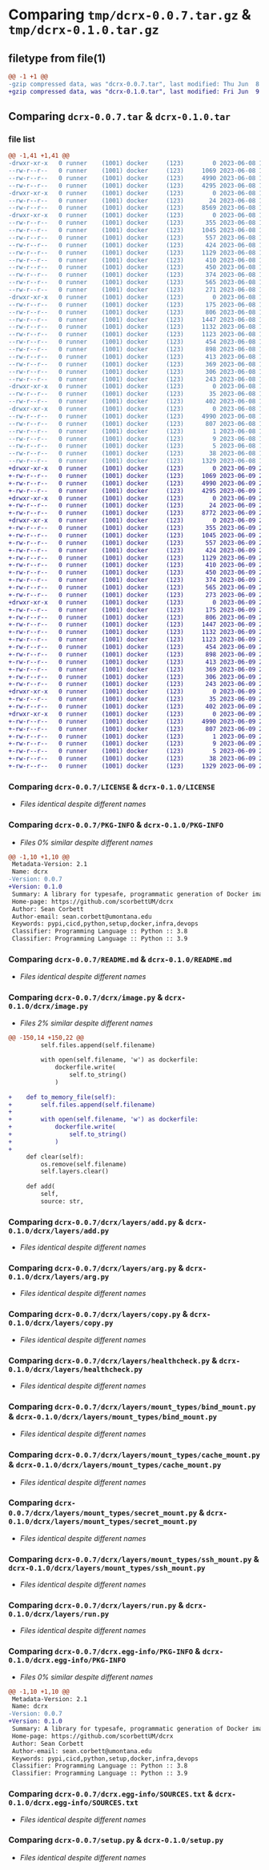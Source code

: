 # Comparing `tmp/dcrx-0.0.7.tar.gz` & `tmp/dcrx-0.1.0.tar.gz`

## filetype from file(1)

```diff
@@ -1 +1 @@
-gzip compressed data, was "dcrx-0.0.7.tar", last modified: Thu Jun  8 19:20:53 2023, max compression
+gzip compressed data, was "dcrx-0.1.0.tar", last modified: Fri Jun  9 23:45:57 2023, max compression
```

## Comparing `dcrx-0.0.7.tar` & `dcrx-0.1.0.tar`

### file list

```diff
@@ -1,41 +1,41 @@
-drwxr-xr-x   0 runner    (1001) docker     (123)        0 2023-06-08 19:20:53.135739 dcrx-0.0.7/
--rw-r--r--   0 runner    (1001) docker     (123)     1069 2023-06-08 19:20:49.000000 dcrx-0.0.7/LICENSE
--rw-r--r--   0 runner    (1001) docker     (123)     4990 2023-06-08 19:20:53.135739 dcrx-0.0.7/PKG-INFO
--rw-r--r--   0 runner    (1001) docker     (123)     4295 2023-06-08 19:20:49.000000 dcrx-0.0.7/README.md
-drwxr-xr-x   0 runner    (1001) docker     (123)        0 2023-06-08 19:20:53.135739 dcrx-0.0.7/dcrx/
--rw-r--r--   0 runner    (1001) docker     (123)       24 2023-06-08 19:20:49.000000 dcrx-0.0.7/dcrx/__init__.py
--rw-r--r--   0 runner    (1001) docker     (123)     8569 2023-06-08 19:20:49.000000 dcrx-0.0.7/dcrx/image.py
-drwxr-xr-x   0 runner    (1001) docker     (123)        0 2023-06-08 19:20:53.135739 dcrx-0.0.7/dcrx/layers/
--rw-r--r--   0 runner    (1001) docker     (123)      355 2023-06-08 19:20:49.000000 dcrx-0.0.7/dcrx/layers/__init__.py
--rw-r--r--   0 runner    (1001) docker     (123)     1045 2023-06-08 19:20:49.000000 dcrx-0.0.7/dcrx/layers/add.py
--rw-r--r--   0 runner    (1001) docker     (123)      557 2023-06-08 19:20:49.000000 dcrx-0.0.7/dcrx/layers/arg.py
--rw-r--r--   0 runner    (1001) docker     (123)      424 2023-06-08 19:20:49.000000 dcrx-0.0.7/dcrx/layers/cmd.py
--rw-r--r--   0 runner    (1001) docker     (123)     1129 2023-06-08 19:20:49.000000 dcrx-0.0.7/dcrx/layers/copy.py
--rw-r--r--   0 runner    (1001) docker     (123)      410 2023-06-08 19:20:49.000000 dcrx-0.0.7/dcrx/layers/entrypoint.py
--rw-r--r--   0 runner    (1001) docker     (123)      450 2023-06-08 19:20:49.000000 dcrx-0.0.7/dcrx/layers/env.py
--rw-r--r--   0 runner    (1001) docker     (123)      374 2023-06-08 19:20:49.000000 dcrx-0.0.7/dcrx/layers/expose.py
--rw-r--r--   0 runner    (1001) docker     (123)      565 2023-06-08 19:20:49.000000 dcrx-0.0.7/dcrx/layers/healthcheck.py
--rw-r--r--   0 runner    (1001) docker     (123)      271 2023-06-08 19:20:49.000000 dcrx-0.0.7/dcrx/layers/label.py
-drwxr-xr-x   0 runner    (1001) docker     (123)        0 2023-06-08 19:20:53.135739 dcrx-0.0.7/dcrx/layers/mount_types/
--rw-r--r--   0 runner    (1001) docker     (123)      175 2023-06-08 19:20:49.000000 dcrx-0.0.7/dcrx/layers/mount_types/__init__.py
--rw-r--r--   0 runner    (1001) docker     (123)      806 2023-06-08 19:20:49.000000 dcrx-0.0.7/dcrx/layers/mount_types/bind_mount.py
--rw-r--r--   0 runner    (1001) docker     (123)     1447 2023-06-08 19:20:49.000000 dcrx-0.0.7/dcrx/layers/mount_types/cache_mount.py
--rw-r--r--   0 runner    (1001) docker     (123)     1132 2023-06-08 19:20:49.000000 dcrx-0.0.7/dcrx/layers/mount_types/secret_mount.py
--rw-r--r--   0 runner    (1001) docker     (123)     1123 2023-06-08 19:20:49.000000 dcrx-0.0.7/dcrx/layers/mount_types/ssh_mount.py
--rw-r--r--   0 runner    (1001) docker     (123)      454 2023-06-08 19:20:49.000000 dcrx-0.0.7/dcrx/layers/mount_types/tmpfs_mount.py
--rw-r--r--   0 runner    (1001) docker     (123)      898 2023-06-08 19:20:49.000000 dcrx-0.0.7/dcrx/layers/run.py
--rw-r--r--   0 runner    (1001) docker     (123)      413 2023-06-08 19:20:49.000000 dcrx-0.0.7/dcrx/layers/stage.py
--rw-r--r--   0 runner    (1001) docker     (123)      369 2023-06-08 19:20:49.000000 dcrx-0.0.7/dcrx/layers/user.py
--rw-r--r--   0 runner    (1001) docker     (123)      306 2023-06-08 19:20:49.000000 dcrx-0.0.7/dcrx/layers/volume.py
--rw-r--r--   0 runner    (1001) docker     (123)      243 2023-06-08 19:20:49.000000 dcrx-0.0.7/dcrx/layers/workdir.py
-drwxr-xr-x   0 runner    (1001) docker     (123)        0 2023-06-08 19:20:53.135739 dcrx-0.0.7/dcrx/memory_file/
--rw-r--r--   0 runner    (1001) docker     (123)       35 2023-06-08 19:20:49.000000 dcrx-0.0.7/dcrx/memory_file/__init__.py
--rw-r--r--   0 runner    (1001) docker     (123)      402 2023-06-08 19:20:49.000000 dcrx-0.0.7/dcrx/memory_file/memory_file.py
-drwxr-xr-x   0 runner    (1001) docker     (123)        0 2023-06-08 19:20:53.135739 dcrx-0.0.7/dcrx.egg-info/
--rw-r--r--   0 runner    (1001) docker     (123)     4990 2023-06-08 19:20:53.000000 dcrx-0.0.7/dcrx.egg-info/PKG-INFO
--rw-r--r--   0 runner    (1001) docker     (123)      807 2023-06-08 19:20:53.000000 dcrx-0.0.7/dcrx.egg-info/SOURCES.txt
--rw-r--r--   0 runner    (1001) docker     (123)        1 2023-06-08 19:20:53.000000 dcrx-0.0.7/dcrx.egg-info/dependency_links.txt
--rw-r--r--   0 runner    (1001) docker     (123)        9 2023-06-08 19:20:53.000000 dcrx-0.0.7/dcrx.egg-info/requires.txt
--rw-r--r--   0 runner    (1001) docker     (123)        5 2023-06-08 19:20:53.000000 dcrx-0.0.7/dcrx.egg-info/top_level.txt
--rw-r--r--   0 runner    (1001) docker     (123)       38 2023-06-08 19:20:53.135739 dcrx-0.0.7/setup.cfg
--rw-r--r--   0 runner    (1001) docker     (123)     1329 2023-06-08 19:20:49.000000 dcrx-0.0.7/setup.py
+drwxr-xr-x   0 runner    (1001) docker     (123)        0 2023-06-09 23:45:57.180059 dcrx-0.1.0/
+-rw-r--r--   0 runner    (1001) docker     (123)     1069 2023-06-09 23:45:53.000000 dcrx-0.1.0/LICENSE
+-rw-r--r--   0 runner    (1001) docker     (123)     4990 2023-06-09 23:45:57.180059 dcrx-0.1.0/PKG-INFO
+-rw-r--r--   0 runner    (1001) docker     (123)     4295 2023-06-09 23:45:53.000000 dcrx-0.1.0/README.md
+drwxr-xr-x   0 runner    (1001) docker     (123)        0 2023-06-09 23:45:57.180059 dcrx-0.1.0/dcrx/
+-rw-r--r--   0 runner    (1001) docker     (123)       24 2023-06-09 23:45:53.000000 dcrx-0.1.0/dcrx/__init__.py
+-rw-r--r--   0 runner    (1001) docker     (123)     8772 2023-06-09 23:45:53.000000 dcrx-0.1.0/dcrx/image.py
+drwxr-xr-x   0 runner    (1001) docker     (123)        0 2023-06-09 23:45:57.180059 dcrx-0.1.0/dcrx/layers/
+-rw-r--r--   0 runner    (1001) docker     (123)      355 2023-06-09 23:45:53.000000 dcrx-0.1.0/dcrx/layers/__init__.py
+-rw-r--r--   0 runner    (1001) docker     (123)     1045 2023-06-09 23:45:53.000000 dcrx-0.1.0/dcrx/layers/add.py
+-rw-r--r--   0 runner    (1001) docker     (123)      557 2023-06-09 23:45:53.000000 dcrx-0.1.0/dcrx/layers/arg.py
+-rw-r--r--   0 runner    (1001) docker     (123)      424 2023-06-09 23:45:53.000000 dcrx-0.1.0/dcrx/layers/cmd.py
+-rw-r--r--   0 runner    (1001) docker     (123)     1129 2023-06-09 23:45:53.000000 dcrx-0.1.0/dcrx/layers/copy.py
+-rw-r--r--   0 runner    (1001) docker     (123)      410 2023-06-09 23:45:53.000000 dcrx-0.1.0/dcrx/layers/entrypoint.py
+-rw-r--r--   0 runner    (1001) docker     (123)      450 2023-06-09 23:45:53.000000 dcrx-0.1.0/dcrx/layers/env.py
+-rw-r--r--   0 runner    (1001) docker     (123)      374 2023-06-09 23:45:53.000000 dcrx-0.1.0/dcrx/layers/expose.py
+-rw-r--r--   0 runner    (1001) docker     (123)      565 2023-06-09 23:45:53.000000 dcrx-0.1.0/dcrx/layers/healthcheck.py
+-rw-r--r--   0 runner    (1001) docker     (123)      273 2023-06-09 23:45:53.000000 dcrx-0.1.0/dcrx/layers/label.py
+drwxr-xr-x   0 runner    (1001) docker     (123)        0 2023-06-09 23:45:57.180059 dcrx-0.1.0/dcrx/layers/mount_types/
+-rw-r--r--   0 runner    (1001) docker     (123)      175 2023-06-09 23:45:53.000000 dcrx-0.1.0/dcrx/layers/mount_types/__init__.py
+-rw-r--r--   0 runner    (1001) docker     (123)      806 2023-06-09 23:45:53.000000 dcrx-0.1.0/dcrx/layers/mount_types/bind_mount.py
+-rw-r--r--   0 runner    (1001) docker     (123)     1447 2023-06-09 23:45:53.000000 dcrx-0.1.0/dcrx/layers/mount_types/cache_mount.py
+-rw-r--r--   0 runner    (1001) docker     (123)     1132 2023-06-09 23:45:53.000000 dcrx-0.1.0/dcrx/layers/mount_types/secret_mount.py
+-rw-r--r--   0 runner    (1001) docker     (123)     1123 2023-06-09 23:45:53.000000 dcrx-0.1.0/dcrx/layers/mount_types/ssh_mount.py
+-rw-r--r--   0 runner    (1001) docker     (123)      454 2023-06-09 23:45:53.000000 dcrx-0.1.0/dcrx/layers/mount_types/tmpfs_mount.py
+-rw-r--r--   0 runner    (1001) docker     (123)      898 2023-06-09 23:45:53.000000 dcrx-0.1.0/dcrx/layers/run.py
+-rw-r--r--   0 runner    (1001) docker     (123)      413 2023-06-09 23:45:53.000000 dcrx-0.1.0/dcrx/layers/stage.py
+-rw-r--r--   0 runner    (1001) docker     (123)      369 2023-06-09 23:45:53.000000 dcrx-0.1.0/dcrx/layers/user.py
+-rw-r--r--   0 runner    (1001) docker     (123)      306 2023-06-09 23:45:53.000000 dcrx-0.1.0/dcrx/layers/volume.py
+-rw-r--r--   0 runner    (1001) docker     (123)      243 2023-06-09 23:45:53.000000 dcrx-0.1.0/dcrx/layers/workdir.py
+drwxr-xr-x   0 runner    (1001) docker     (123)        0 2023-06-09 23:45:57.180059 dcrx-0.1.0/dcrx/memory_file/
+-rw-r--r--   0 runner    (1001) docker     (123)       35 2023-06-09 23:45:53.000000 dcrx-0.1.0/dcrx/memory_file/__init__.py
+-rw-r--r--   0 runner    (1001) docker     (123)      402 2023-06-09 23:45:53.000000 dcrx-0.1.0/dcrx/memory_file/memory_file.py
+drwxr-xr-x   0 runner    (1001) docker     (123)        0 2023-06-09 23:45:57.180059 dcrx-0.1.0/dcrx.egg-info/
+-rw-r--r--   0 runner    (1001) docker     (123)     4990 2023-06-09 23:45:57.000000 dcrx-0.1.0/dcrx.egg-info/PKG-INFO
+-rw-r--r--   0 runner    (1001) docker     (123)      807 2023-06-09 23:45:57.000000 dcrx-0.1.0/dcrx.egg-info/SOURCES.txt
+-rw-r--r--   0 runner    (1001) docker     (123)        1 2023-06-09 23:45:57.000000 dcrx-0.1.0/dcrx.egg-info/dependency_links.txt
+-rw-r--r--   0 runner    (1001) docker     (123)        9 2023-06-09 23:45:57.000000 dcrx-0.1.0/dcrx.egg-info/requires.txt
+-rw-r--r--   0 runner    (1001) docker     (123)        5 2023-06-09 23:45:57.000000 dcrx-0.1.0/dcrx.egg-info/top_level.txt
+-rw-r--r--   0 runner    (1001) docker     (123)       38 2023-06-09 23:45:57.180059 dcrx-0.1.0/setup.cfg
+-rw-r--r--   0 runner    (1001) docker     (123)     1329 2023-06-09 23:45:53.000000 dcrx-0.1.0/setup.py
```

### Comparing `dcrx-0.0.7/LICENSE` & `dcrx-0.1.0/LICENSE`

 * *Files identical despite different names*

### Comparing `dcrx-0.0.7/PKG-INFO` & `dcrx-0.1.0/PKG-INFO`

 * *Files 0% similar despite different names*

```diff
@@ -1,10 +1,10 @@
 Metadata-Version: 2.1
 Name: dcrx
-Version: 0.0.7
+Version: 0.1.0
 Summary: A library for typesafe, programmatic generation of Docker images via SQL-builder like API.
 Home-page: https://github.com/scorbettUM/dcrx
 Author: Sean Corbett
 Author-email: sean.corbett@umontana.edu
 Keywords: pypi,cicd,python,setup,docker,infra,devops
 Classifier: Programming Language :: Python :: 3.8
 Classifier: Programming Language :: Python :: 3.9
```

### Comparing `dcrx-0.0.7/README.md` & `dcrx-0.1.0/README.md`

 * *Files identical despite different names*

### Comparing `dcrx-0.0.7/dcrx/image.py` & `dcrx-0.1.0/dcrx/image.py`

 * *Files 2% similar despite different names*

```diff
@@ -150,14 +150,22 @@
         self.files.append(self.filename)
 
         with open(self.filename, 'w') as dockerfile:
             dockerfile.write(
                 self.to_string()
             )
 
+    def to_memory_file(self):
+        self.files.append(self.filename)
+
+        with open(self.filename, 'w') as dockerfile:
+            dockerfile.write(
+                self.to_string()
+            )
+
     def clear(self):
         os.remove(self.filename)
         self.layers.clear()
     
     def add(
         self,
         source: str,
```

### Comparing `dcrx-0.0.7/dcrx/layers/add.py` & `dcrx-0.1.0/dcrx/layers/add.py`

 * *Files identical despite different names*

### Comparing `dcrx-0.0.7/dcrx/layers/arg.py` & `dcrx-0.1.0/dcrx/layers/arg.py`

 * *Files identical despite different names*

### Comparing `dcrx-0.0.7/dcrx/layers/copy.py` & `dcrx-0.1.0/dcrx/layers/copy.py`

 * *Files identical despite different names*

### Comparing `dcrx-0.0.7/dcrx/layers/healthcheck.py` & `dcrx-0.1.0/dcrx/layers/healthcheck.py`

 * *Files identical despite different names*

### Comparing `dcrx-0.0.7/dcrx/layers/mount_types/bind_mount.py` & `dcrx-0.1.0/dcrx/layers/mount_types/bind_mount.py`

 * *Files identical despite different names*

### Comparing `dcrx-0.0.7/dcrx/layers/mount_types/cache_mount.py` & `dcrx-0.1.0/dcrx/layers/mount_types/cache_mount.py`

 * *Files identical despite different names*

### Comparing `dcrx-0.0.7/dcrx/layers/mount_types/secret_mount.py` & `dcrx-0.1.0/dcrx/layers/mount_types/secret_mount.py`

 * *Files identical despite different names*

### Comparing `dcrx-0.0.7/dcrx/layers/mount_types/ssh_mount.py` & `dcrx-0.1.0/dcrx/layers/mount_types/ssh_mount.py`

 * *Files identical despite different names*

### Comparing `dcrx-0.0.7/dcrx/layers/run.py` & `dcrx-0.1.0/dcrx/layers/run.py`

 * *Files identical despite different names*

### Comparing `dcrx-0.0.7/dcrx.egg-info/PKG-INFO` & `dcrx-0.1.0/dcrx.egg-info/PKG-INFO`

 * *Files 0% similar despite different names*

```diff
@@ -1,10 +1,10 @@
 Metadata-Version: 2.1
 Name: dcrx
-Version: 0.0.7
+Version: 0.1.0
 Summary: A library for typesafe, programmatic generation of Docker images via SQL-builder like API.
 Home-page: https://github.com/scorbettUM/dcrx
 Author: Sean Corbett
 Author-email: sean.corbett@umontana.edu
 Keywords: pypi,cicd,python,setup,docker,infra,devops
 Classifier: Programming Language :: Python :: 3.8
 Classifier: Programming Language :: Python :: 3.9
```

### Comparing `dcrx-0.0.7/dcrx.egg-info/SOURCES.txt` & `dcrx-0.1.0/dcrx.egg-info/SOURCES.txt`

 * *Files identical despite different names*

### Comparing `dcrx-0.0.7/setup.py` & `dcrx-0.1.0/setup.py`

 * *Files identical despite different names*

